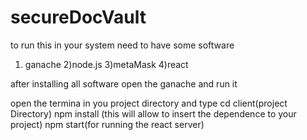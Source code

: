 # secureDocVault
to run this in your system need to have some software
1) ganache
2)node.js
3)metaMask
4)react

after installing all software open the ganache and run it

open the termina in you project directory
and type
cd client(project Directory)
npm install
(this will allow to insert the dependence to your project)
 npm start(for running the react server)
 
